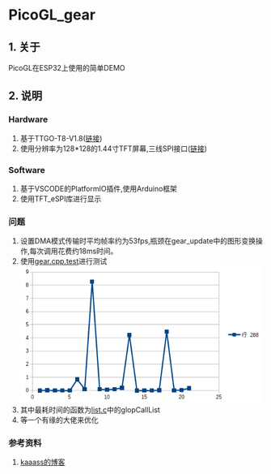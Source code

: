# PicoGL_gear

## 1. 关于
PicoGL在ESP32上使用的简单DEMO
## 2. 说明
### Hardware
1. 基于TTGO-T8-V1.8(<a href="https://item.taobao.com/item.htm?id=580512912117">链接</a>)
2. 使用分辨率为128*128的1.44寸TFT屏幕,三线SPI接口(<a href="https://item.taobao.com/item.htm?id=648668064597">链接</a>)
### Software
1. 基于VSCODE的PlatformIO插件,使用Arduino框架
2. 使用TFT_eSPI库进行显示
### 问题
1. 设置DMA模式传输时平均帧率约为53fps,瓶颈在gear_update中的图形变换操作,每次调用花费约18ms时间。
2. 使用<a href="./test/gear.cpp.test">gear.cpp.test</a>进行测试
![](./test/耗时分析.png)
3. 其中最耗时间的函数为<a href="./lib/RepicoGL/list.c">list.c</a>中的glopCallList
4. 等一个有缘的大佬来优化
### 参考资料
1. <a href="https://blog.kaaass.net/archives/1340">kaaass的博客</a>